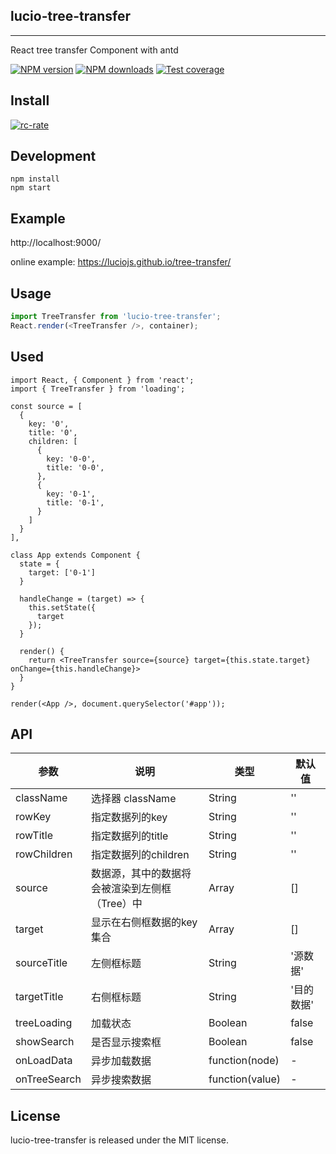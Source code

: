 ## lucio-tree-transfer
---

React tree transfer Component with antd

<p>

</p>

[![NPM version](https://img.shields.io/npm/v/lucio-tree-transfer.svg?style=flat)](https://npmjs.org/package/lucio-tree-transfer)
[![NPM downloads](http://img.shields.io/npm/dm/lucio-tree-transfer.svg?style=flat)](https://npmjs.org/package/lucio-tree-transfer)
[![Test coverage](https://img.shields.io/codecov/c/github/luciojs/tree-transfer/master.svg?style=flat-square)](https://codecov.io/gh/luciojs/tree-transfer/branch/master)

## Install

[![rc-rate](https://nodei.co/npm/lucio-tree-transfer.png)](https://npmjs.org/package/lucio-tree-transfer)


## Development

```
npm install
npm start
```

## Example

http://localhost:9000/

online example: https://luciojs.github.io/tree-transfer/


## Usage

```js
import TreeTransfer from 'lucio-tree-transfer';
React.render(<TreeTransfer />, container);
```


## Used

```
import React, { Component } from 'react';
import { TreeTransfer } from 'loading';

const source = [
  {
    key: '0',
    title: '0',
    children: [
      {
        key: '0-0',
        title: '0-0',
      },
      {
        key: '0-1',
        title: '0-1',
      }
    ]
  }
],

class App extends Component {
  state = {
    target: ['0-1']
  }

  handleChange = (target) => {
    this.setState({
      target
    });
  }

  render() {
    return <TreeTransfer source={source} target={this.state.target} onChange={this.handleChange}>
  }
}

render(<App />, document.querySelector('#app'));
```


## API

| 参数 | 说明 | 类型 | 默认值 |
| --- | --- | --- | --- |
| className | 选择器 className | String | '' |
| rowKey | 指定数据列的key | String | '' |
| rowTitle | 指定数据列的title | String | '' |
| rowChildren | 指定数据列的children | String | '' |
| source | 数据源，其中的数据将会被渲染到左侧框（Tree）中 | Array | [] |
| target | 显示在右侧框数据的key集合 | Array | [] |
| sourceTitle | 左侧框标题 | String | '源数据' |
| targetTitle | 右侧框标题 | String | '目的数据' |
| treeLoading | 加载状态 | Boolean | false |
| showSearch | 是否显示搜索框 | Boolean | false |
| onLoadData | 异步加载数据 | function(node) | - |
| onTreeSearch | 异步搜索数据 | function(value) | - |

## License

lucio-tree-transfer is released under the MIT license.
